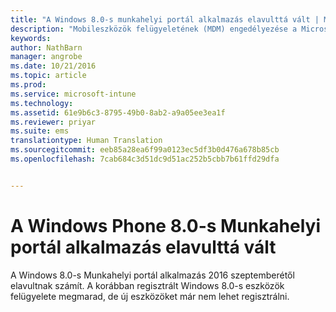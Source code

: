 ```yaml
---
title: "A Windows 8.0-s munkahelyi portál alkalmazás elavulttá vált | Microsoft Intune"
description: "Mobileszközök felügyeletének (MDM) engedélyezése a Microsoft Intune-nal Windows Phone 8.0-telefonok esetén."
keywords: 
author: NathBarn
manager: angrobe
ms.date: 10/21/2016
ms.topic: article
ms.prod: 
ms.service: microsoft-intune
ms.technology: 
ms.assetid: 61e9b6c3-8795-49b0-8ab2-a9a05ee3ea1f
ms.reviewer: priyar
ms.suite: ems
translationtype: Human Translation
ms.sourcegitcommit: eeb85a28ea6f99a0123ec5df3b0d476a678b85cb
ms.openlocfilehash: 7cab684c3d51dc9d51ac252b5cbb7b61ffd29dfa


---
```


#  A Windows Phone 8.0-s Munkahelyi portál alkalmazás elavulttá vált

A Windows 8.0-s Munkahelyi portál alkalmazás 2016 szeptemberétől elavultnak számít. A korábban regisztrált Windows 8.0-s eszközök felügyelete megmarad, de új eszközöket már nem lehet regisztrálni.



<!--HONumber=Oct16_HO4-->


